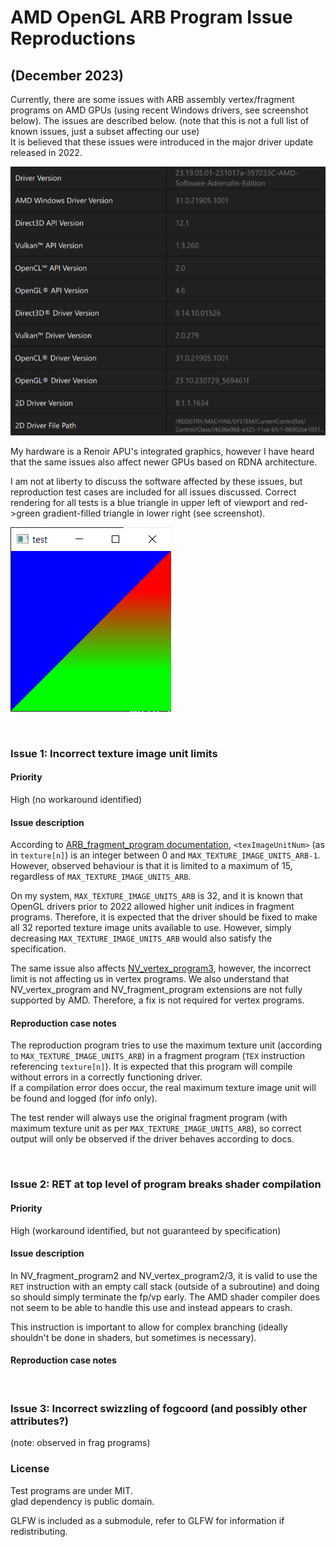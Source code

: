 # AMD OpenGL ARB Program Issue Reproductions
## (December 2023)

Currently, there are some issues with ARB assembly vertex/fragment programs on AMD GPUs (using recent Windows drivers,
see screenshot below). The issues are described below. (note that this is not a full list of known issues, just a subset
affecting our use)  
It is believed that these issues were introduced in the major driver update released in 2022.

![Screenshot of Radeon software showing driver version(s): 23.19.05.01-231017a...](/img/test_drv_ver.png)

My hardware is a Renoir APU's integrated graphics, however I have heard that the same issues also affect newer GPUs
based on RDNA architecture.

I am not at liberty to discuss the software affected by these issues, but reproduction test cases are included for all
issues discussed.
Correct rendering for all tests is a blue triangle in upper left of viewport and red->green gradient-filled triangle in
lower right (see screenshot).

![Screenshot of correct rendering](/img/good_render.png)

<br>

### Issue 1: Incorrect texture image unit limits

#### Priority
High (no workaround identified)

#### Issue description
According to [ARB_fragment_program documentation](https://registry.khronos.org/OpenGL/extensions/ARB/ARB_fragment_program.txt),
`<texImageUnitNum>` (as in `texture[n]`) is an integer between 0 and `MAX_TEXTURE_IMAGE_UNITS_ARB-1`.
However, observed behaviour is that it is limited to a maximum of 15, regardless of `MAX_TEXTURE_IMAGE_UNITS_ARB`.

On my system, `MAX_TEXTURE_IMAGE_UNITS_ARB` is 32, and it is known that OpenGL drivers prior to 2022 allowed higher unit
indices in fragment programs. Therefore, it is expected that the driver should be fixed to make all 32 reported texture
image units available to use. However, simply decreasing `MAX_TEXTURE_IMAGE_UNITS_ARB` would also satisfy the
specification.

The same issue also affects [NV_vertex_program3](https://registry.khronos.org/OpenGL/extensions/NV/NV_vertex_program3.txt),
however, the incorrect limit is not affecting us in vertex programs. We also understand that NV_vertex_program and
NV_fragment_program extensions are not fully supported by AMD. Therefore, a fix is not required for vertex programs.

#### Reproduction case notes
The reproduction program tries to use the maximum texture unit (according to `MAX_TEXTURE_IMAGE_UNITS_ARB`) in a
fragment program (`TEX` instruction referencing `texture[n]`). It is expected that this program will compile without
errors in a correctly functioning driver.  
If a compilation error does occur, the real maximum texture image unit will be found and logged (for info only).

The test render will always use the original fragment program (with maximum texture unit as per
`MAX_TEXTURE_IMAGE_UNITS_ARB`), so correct output will only be observed if the driver behaves according to docs.

<br>

### Issue 2: RET at top level of program breaks shader compilation

#### Priority
High (workaround identified, but not guaranteed by specification)

#### Issue description
In NV_fragment_program2 and NV_vertex_program2/3, it is valid to use the `RET` instruction with an empty call stack
(outside of a subroutine) and doing so should simply terminate the fp/vp early. The AMD shader compiler does not seem
to be able to handle this use and instead appears to crash.

This instruction is important to allow for complex branching (ideally shouldn't be done in shaders, but sometimes is
necessary).

#### Reproduction case notes
<TODO>

<br>

### Issue 3: Incorrect swizzling of fogcoord (and possibly other attributes?)

<TODO>
(note: observed in frag programs)

<br>

### License

Test programs are under MIT.  
glad dependency is public domain.

GLFW is included as a submodule, refer to GLFW for information if redistributing.
